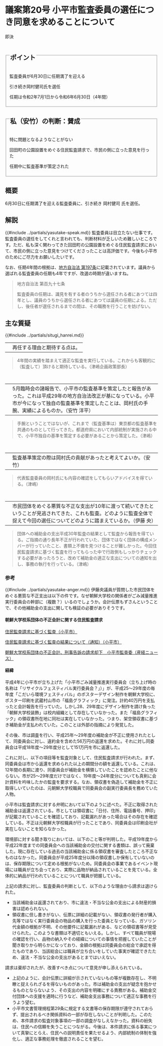 # 議案第20号 小平市監査委員の選任につき同意を求めることについて

<i class="fa fa-gavel" aria-hidden="true"></i> 即決

<fieldset class="point">
  <legend>
    <h2 class="point"> ポイント </h2>
  </legend>
  <p class="point"><i class="fa fa-check" aria-hidden="true"></i> 監査委員が6月30日に任期満了を迎える</p>
  <p class="point"><i class="fa fa-check" aria-hidden="true"></i> 引き続き岡村健司氏を選任</p>
  <p class="point"><i class="fa fa-check" aria-hidden="true"></i> 任期は令和2年7月1日から令和6年6月30日（4年間）</p> 
</fieldset>

<fieldset class="sanpi">
  <legend>
    <h2 class="sanpi"> <i class="fa fa-circle-o" aria-hidden="true"></i> 私（安竹）の判断：賛成 </h2>
  </legend>
  <p class="sanpi"><i class="fa fa-circle-o" aria-hidden="true"></i> 特に問題となるようなことがない</p>
  <p class="sanpi"><i class="fa fa-circle-o" aria-hidden="true"></i> 回田町の公園設置をめぐる住民監査請求で、市民の側に立った意見を行った</p>
  <p class="sanpi"><i class="fa fa-circle-o" aria-hidden="true"></i> 任期中に監査基準が策定された</p>
</fieldset>

## 概要

6月30日に任期満了を迎える監査委員に、引き続き 岡村健司 氏を選任。

## 解説
{{#include ../partials/yasutake-speak.md}} 監査委員は目立たない仕事です。監査委員の選任をしてくれと言われても、判断材料が乏しいため難しいところです。ただ、私も深く関わってきた回田町の公園設置をめぐる住民監査請求において、市民の側に立った意見をつけてくださったことは高評価です。今後も小平市のためにご尽力をお願いしたいです。

なお、任期4年間の根拠は、[地方自治法 第197条](https://elaws.e-gov.go.jp/search/elawsSearch/elaws_search/lsg0500/detail?lawId=322AC0000000067#876)に記載されています。議員から選ばれる監査委員の任期も4年ですが、改選の時期が違いますね。

> 地方自治法 第百九十七条
> 
> 監査委員の任期は、識見を有する者のうちから選任される者にあつては四年とし、議員のうちから選任される者にあつては議員の任期による。ただし、後任者が選任されるまでの間は、その職務を行うことを妨げない。

## 主な質疑
{{#include ../partials/situgi_hanrei.md}}

<table class="qanda"><tr><td><i class="fa fa-question-circle-o" aria-label="その他 議員による質問"></i></td><td>
再任する理由と期待する点は。
</td></tr></table>

> 4年間の実績を踏まえて適正な監査を実行している。これからも客観的に（監査して）頂けると期待している。（津嶋企画政策部長）

<br>
<table class="qanda"><tr><td><i class="fa fa-question-circle hitori yasutake" aria-label="一人会派の会 安竹洋平による質問"></i></td><td>
5月臨時会の諸報告で、小平市の監査基準を策定したと報告があった。これは平成29年の地方自治法改正が基になっている。小平市が今になって独自の監査基準を策定したことは、岡村氏の手腕、実績によるものか。（安竹 洋平）
</td></tr></table>

> 手腕ということではないが、これまで（監査基準は）東京都の監査基準を共通のものとして行ってきた。都道府県において内部統制が実施される中で、小平市独自の基準を策定する必要があることから策定した。（津嶋）

<br>
<table class="qanda"><tr><td><i class="fa fa-question-circle hitori yasutake" aria-label="一人会派の会 安竹洋平による質問"></i></td><td>
監査基準策定の際は岡村氏の貢献があったと考えてよいか。（安竹）
</td></tr></table>

> 代表監査委員の岡村氏にも内容の確認をしてもらいアドバイスを得ている。（津嶋）

<br>
<table class="qanda"><tr><td><i class="fa fa-question-circle hitori" aria-label="一人会派の会 他の議員による質問"></i></td><td>
市民団体をめぐる悪質な不正な支出が10年に渡って続いてきたということが見逃されてきた、これも監査。どのように監査全体で捉えて今回の選任についてどのように踏まえているか。（伊藤 央）
</td></tr></table>

> 団体への補助金の支出平成30年監査の結果として監査から報告を得ている。ご指摘の通り長年不正が行われていた、団体ではなく団体の構成メンバーが行っていたこと、書類上不備を見つけることが難しかった。今回住民監査請求に基づく監査を行ってもらった中で行政側もしっかりチェックする必要があったろうと、改めて補助金の適正な支出についての通知を出し、事務の執行を行っている。（津嶋）

### 参考

{{#include ../partials/yasutake-anger.md}}  伊藤央議員が質問した市民団体をめぐる悪質な不正支出は以下の件です。なぜ朝鮮大学校の関係者がごみ減量推進実行委員会の幹部に（複数？）いるのでしょうか。会計伝票もずさんということで、その他補助金の支出に関しても検証の必要がありそうです。

#### 朝鮮大学校系団体の不正会計に関する住民監査請求
 
[住民監査請求に基づく監査（小平市）](https://web.archive.org/web/20200612043759/https://www.city.kodaira.tokyo.jp/kurashi/007/007576.html)

[住民監査請求に基づく監査の結果について（通知）（小平市）](https://web.archive.org/web/20200612044421/https://www.city.kodaira.tokyo.jp/kurashi/files/7576/007576/att_0000004.pdf)

[朝鮮大学校系団体の不正会計、刑事告訴の請求却下　小平市監査委（産経ニュース）](https://web.archive.org/save/https://www.sankei.com/region/news/180131/rgn1801310003-n1.html)

#### 経緯
平成4年に小平市が立ち上げた「小平市ごみ減量推進実行委員会（立ち上げ時の名称は「リサイクルフェスティバル実行委員会？」）」が、平成25～29年度の毎年度「こだいら環境フェスティバル」のポスターデザイン制作を朝鮮大学校に、ポスター印刷を武蔵村山市の「福島グラフィック」に発注。計約40万円を支払ったと会計報告を行っていた。しかし28、29年度にデザイン制作を請け負った「朝鮮大学校装飾」は校内組織として存在していなかった。また「福島グラフィック」の領収書所在地に同社は実在していなかった。つまり、架空領収書に基づき補助金が支払われていた。このことは外部の指摘により発覚した。

その後、市は調査を行い、平成25年～29年度の補助金が不正に使用されたとして、同委員会に対し、違約金を含めた56万円の返還を求めた。それに対し同委員会は平成18年度～29年度分として151万円を市に返還した。

これに対し、以下の項目等を監査対象として、住民監査請求が行われた。まず、同委員会は市から返還を求められた以上の期間分の額を返還している。これは、12年間の長期に渡り、同委員会が補助金を横領していたことを認めたことに他ならない。市が25～29年度だけではなく、19年度～24年度分についても真剣に会計資料を吟味したかの監査を要求する。なお、領収書を偽造して補助金を不正に取得しいていたのは、元朝鮮大学校職員で同委員会の副実行委員長を務めていた人物。

小平市は監査請求に対する弁明において以下のように述べた。不正に取得された補助金は返還されている。市としては領収書に「日付、住所、電話番号、押印」が記載されていることを確認しており、記載漏れがあった場合はその存在を確認している。不正は元朝鮮大学校職員が行ったことであり、同委員会は印刷会社が実在しないことを知らなかった。

環境部に対する聞き取りにおいては、以下のこと等が判明した。平成19年度から平成22年度までの同委員会への当該補助金の交付に関する書類は、誤って廃棄した。現に存在している過去の当該補助金に係る領収書を審査したところ不正なものはなかった。同委員会が平成25年度分以降の領収書しか保有していないのは、保存期限について定める根拠がないため。同委員会の事業であるイベント現場には職員が立ち会っており、実際に品物が納品されていることを見ている。全体的に納品が行われていることについて職員が把握している。

上記の請求に対し、監査委員の判断として、以下のような理由から請求は退けられた。
- 当該補助金は返還されており、市に違法・不当な公金の支出による財産的損害は認められない。
- 領収書に但し書きがない、伝票に詳細の記載がない、領収書の発行者が購入先等ではなく実行委員会の物品の購入を行った委員となっている、ガソリン代金額の根拠が不明、その他要件に記載漏れがある、などの領収書等が見受けられた。このような書類は不適切ともいえる。しかし、すべて職員が現場の確認を行い、品物の納入やその経緯についての事情を把握していたことが聞き取りから明らかになっており、金額の根拠は同委員会の総会で承認を得たものであり、当該総会には職員が立ち合いをしていた事実が確認できたため、違法・不当な公金の支出があるとまではいえない。

請求は棄却されたが、改善すべき点について意見が申し添えられている。
- 上記のように、会計伝票に詳細が示されていないもの等が複数存在し、不明瞭と捉えられざるを得ないものがあった。市は補助金の支出が疑念を抱かせるものとならないよう、その支出の内容を明確にする責務がある。補助金交付団体への支援を適時に行うなど、補助金支出事務について適正な事務を行うよう望む。
- 小平市文書管理規程第29条に規定する文書等の保存期限が遵守されておらず、提出されるべき関係資料の一部が存在しないことが判明した。このため、本件請求の監査対象事項の一部の調査がなしえなかった。資料の紛失は、住民への信頼を失うことにつながる。今後は、本件請求に係る事実について真摯にとらえ、住民への説明責任を果たせるよう、内部統制の体制を強化し、適正な事務処理を徹底されることを望む。

